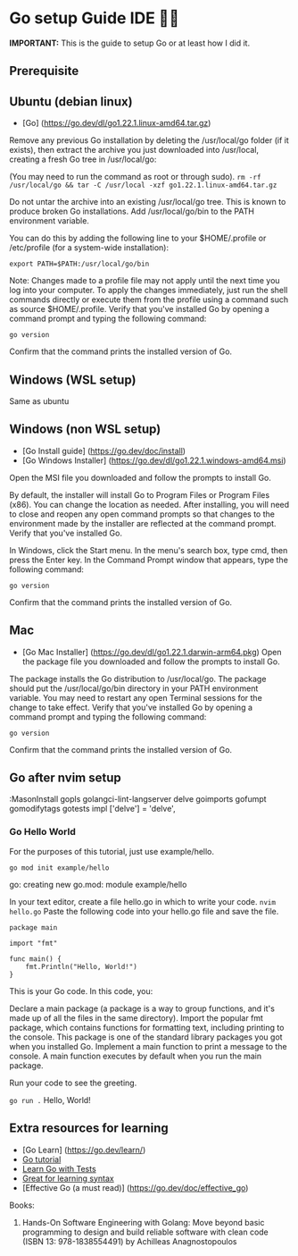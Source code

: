 # Go setup Guide IDE ✍🏼

**IMPORTANT:** This is the guide to setup Go or at least how I did it. 

## Prerequisite


## Ubuntu (debian linux)
- [Go] (https://go.dev/dl/go1.22.1.linux-amd64.tar.gz)

Remove any previous Go installation by deleting the /usr/local/go folder (if it exists), then extract the archive you just downloaded into /usr/local, creating a fresh Go tree in /usr/local/go:

(You may need to run the command as root or through sudo).
`rm -rf /usr/local/go && tar -C /usr/local -xzf go1.22.1.linux-amd64.tar.gz`

Do not untar the archive into an existing /usr/local/go tree. This is known to produce broken Go installations.
Add /usr/local/go/bin to the PATH environment variable.

You can do this by adding the following line to your $HOME/.profile or /etc/profile (for a system-wide installation):

`export PATH=$PATH:/usr/local/go/bin`
          
Note: Changes made to a profile file may not apply until the next time you log into your computer. To apply the changes immediately, just run the shell commands directly or execute them from the profile using a command such as source $HOME/.profile.
Verify that you've installed Go by opening a command prompt and typing the following command:

`go version`

Confirm that the command prints the installed version of Go.

## Windows (WSL setup)
Same as ubuntu 

## Windows (non WSL setup)
- [Go Install guide] (https://go.dev/doc/install)
- [Go Windows Installer] (https://go.dev/dl/go1.22.1.windows-amd64.msi)

Open the MSI file you downloaded and follow the prompts to install Go.

By default, the installer will install Go to Program Files or Program Files (x86). You can change the location as needed. After installing, you will need to close and reopen any open command prompts so that changes to the environment made by the installer are reflected at the command prompt.
Verify that you've installed Go.

In Windows, click the Start menu.
In the menu's search box, type cmd, then press the Enter key.
In the Command Prompt window that appears, type the following command:

`go version`

Confirm that the command prints the installed version of Go.

## Mac
- [Go Mac Installer] (https://go.dev/dl/go1.22.1.darwin-arm64.pkg)
Open the package file you downloaded and follow the prompts to install Go.

The package installs the Go distribution to /usr/local/go. The package should put the /usr/local/go/bin directory in your PATH environment variable. You may need to restart any open Terminal sessions for the change to take effect.
Verify that you've installed Go by opening a command prompt and typing the following command:

`go version`

Confirm that the command prints the installed version of Go.

## Go after nvim setup
:MasonInstall gopls golangci-lint-langserver delve goimports gofumpt gomodifytags gotests impl
	['delve'] = 'delve',
	
### Go Hello World
For the purposes of this tutorial, just use example/hello.

`go mod init example/hello`

go: creating new go.mod: module example/hello

In your text editor, create a file hello.go in which to write your code.
`nvim hello.go`
Paste the following code into your hello.go file and save the file.
```
package main

import "fmt"

func main() {
    fmt.Println("Hello, World!")
}
```
This is your Go code. In this code, you:

Declare a main package (a package is a way to group functions, and it's made up of all the files in the same directory).
Import the popular fmt package, which contains functions for formatting text, including printing to the console. This package is one of the standard library packages you got when you installed Go.
Implement a main function to print a message to the console. A main function executes by default when you run the main package.

Run your code to see the greeting.

`go run .`
Hello, World!

## Extra resources for learning 
- [Go Learn] (https://go.dev/learn/)
- [Go tutorial](https://go.dev/doc/tutorial/getting-started)
- [Learn Go with Tests](https://quii.gitbook.io/learn-go-with...)
- [Great for learning syntax](https://learnxinyminutes.com/docs/go/)
- [Effective Go (a must read)] (https://go.dev/doc/effective_go)

Books:
1. Hands-On Software Engineering with Golang: Move beyond basic programming to design and build reliable software with clean code (ISBN 13: 978-1838554491) by Achilleas Anagnostopoulos
